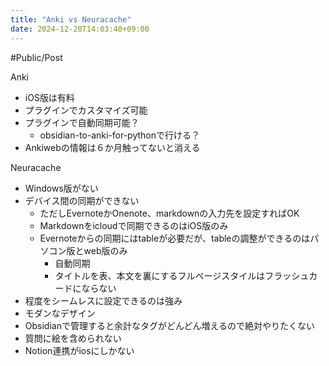 ```yaml
---
title: "Anki vs Neuracache"
date: 2024-12-20T14:03:40+09:00
---
```

#Public/Post

Anki

-   iOS版は有料
-   プラグインでカスタマイズ可能
-   プラグインで自動同期可能？
    -   obsidian-to-anki-for-pythonで行ける？
-   Ankiwebの情報は６か月触ってないと消える

Neuracache

-   Windows版がない
-   デバイス間の同期ができない
    -   ただしEvernoteかOnenote、markdownの入力先を設定すればOK
    -   Markdownをicloudで同期できるのはiOS版のみ
    -   Evernoteからの同期にはtableが必要だが、tableの調整ができるのはパソコン版とweb版のみ
        -   自動同期
        -   タイトルを表、本文を裏にするフルページスタイルはフラッシュカードにならない
-   程度をシームレスに設定できるのは強み
-   モダンなデザイン
-   Obsidianで管理すると余計なタグがどんどん増えるので絶対やりたくない
-   質問に絵を含められない
-   Notion連携がiosにしかない
